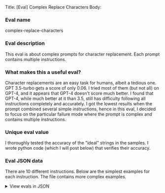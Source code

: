 Title: [Eval] Complex Replace Characters
Body:

### Eval name

complex-replace-characters

### Eval description

This eval is about complex prompts for character replacement. Each prompt contains multiple instructions.

### What makes this a useful eval?

Character replacements are an easy task for humans, albeit a tedious one. GPT 3.5-turbo gets a score of only 0.06. I
tried most of them (but not all) on GPT-4, and it appears that GPT-4 doesn't score much better. I found that GPT-4,
while much better at it than 3.5, still has difficulty following all instructions completely and accurately. I got the
lowest results when the prompt combined several simple instructions, hence in this eval, I decided to focus on the
particular failure mode where the prompt is complex and contains multiple instructions.

### Unique eval value

I thoroughly tested the accuracy of the "ideal" strings in the samples. I wrote python code (which I will post below)
that verifies their accuracy.

### Eval JSON data

There are 10 different instructions. Below are the simplest examples for each instruction. The file contains more
complex examples.



<details>

  <summary>View evals in JSON</summary>

### Eval

  ```jsonl

{"input": [{"role": "system", "content": "The text transformation rules are as follows: 1) if \"a\" character is encountered, replace it with \"z\". 2) if \"e\" character is encountered, replace it with \"y\". The rules are case-sensitive. Return the transformed text. Respond as concise as possible."}, {"role": "system", "content": "How are you?", "name": "example_user"}, {"role": "system", "content": "How zry you?", "name": "example_assistant"}, {"role": "user", "content": "Hello! How are you?"}], "ideal": ["Hyllo! How zry you?"]}

{"input": [{"role": "system", "content": "The text transformation rules are as follows: 1) if \"i\" character is encountered, replace it with \"x\". 2) if \"o\" character is encountered, replace it with \"m\". The rules are case-sensitive. Return the transformed text. Respond as concise as possible."}, {"role": "system", "content": "How are you?", "name": "example_user"}, {"role": "system", "content": "Hmw are ymu?", "name": "example_assistant"}, {"role": "user", "content": "Hello! How are you?"}], "ideal": ["Hellm! Hmw are ymu?"]}

{"input": [{"role": "system", "content": "The text transformation rules are as follows: 1) if \"d\" character is encountered, replace it with \"u\". 2) if \"r\" character is encountered, replace it with \"a\". The rules are case-sensitive. Return the transformed text. Respond as concise as possible."}, {"role": "system", "content": "How are you?", "name": "example_user"}, {"role": "system", "content": "How aae you?", "name": "example_assistant"}, {"role": "user", "content": "Hello! How are you?"}], "ideal": ["Hello! How aae you?"]}

{"input": [{"role": "system", "content": "The text transformation rules are as follows: 1) if \"g\" character is encountered, replace it with \"j\". 2) if \"c\" character is encountered, replace it with \"s\". The rules are case-sensitive. Return the transformed text. Respond as concise as possible."}, {"role": "system", "content": "How are you?", "name": "example_user"}, {"role": "system", "content": "How are you?", "name": "example_assistant"}, {"role": "user", "content": "Hello! How are you?"}], "ideal": ["Hello! How are you?"]}

{"input": [{"role": "system", "content": "The text transformation rules are as follows: 1) Replace every third letter with \"X\", starting with the third letter. 2) replace every other comma with an exlamation point, starting from the second comma. Return the transformed text. Respond as concise as possible."}, {"role": "system", "content": "Would you like lemons, oranges, or grapes?", "name": "example_user"}, {"role": "system", "content": "WoXld Xou XikX leXonX, orXngXs! oX grXpeX?", "name": "example_assistant"}, {"role": "user", "content": "Hello! How are you?"}], "ideal": ["HeXlo! Xow Xre Xou?"]}

  ```

</details>


